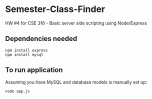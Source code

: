 # Semester-Class-Finder
HW #4 for CSE 316 - Basic server side scripting using Node/Express

## Dependencies needed

    npm install express
    npm install mysql

## To run application
Assuming you have MySQL and database models is manually set up:

    node app.js
